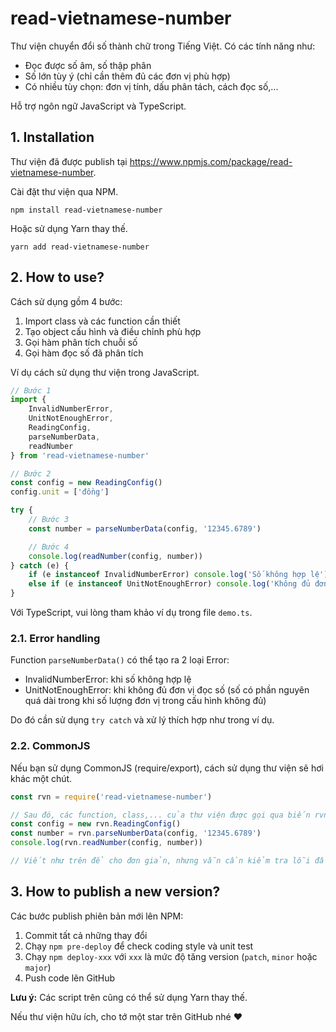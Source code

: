 # read-vietnamese-number

Thư viện chuyển đổi số thành chữ trong Tiếng Việt.
Có các tính năng như:

* Đọc được số âm, số thập phân
* Số lớn tùy ý (chỉ cần thêm đủ các đơn vị phù hợp)
* Có nhiều tùy chọn: đơn vị tính, dấu phân tách, cách đọc số,...

Hỗ trợ ngôn ngữ JavaScript và TypeScript.

## 1. Installation

Thư viện đã được publish tại https://www.npmjs.com/package/read-vietnamese-number.

Cài đặt thư viện qua NPM.

```
npm install read-vietnamese-number
```

Hoặc sử dụng Yarn thay thế.

```
yarn add read-vietnamese-number
```

## 2. How to use?

Cách sử dụng gồm 4 bước:

1. Import class và các function cần thiết
2. Tạo object cấu hình và điều chỉnh phù hợp
3. Gọi hàm phân tích chuỗi số
4. Gọi hàm đọc số đã phân tích

Ví dụ cách sử dụng thư viện trong JavaScript.

```js
// Bước 1
import {
	InvalidNumberError,
	UnitNotEnoughError,
	ReadingConfig,
	parseNumberData,
	readNumber
} from 'read-vietnamese-number'

// Bước 2
const config = new ReadingConfig()
config.unit = ['đồng']

try {
	// Bước 3
	const number = parseNumberData(config, '12345.6789')

	// Bước 4
	console.log(readNumber(config, number))
} catch (e) {
	if (e instanceof InvalidNumberError) console.log('Số không hợp lệ')
	else if (e instanceof UnitNotEnoughError) console.log('Không đủ đơn vị đọc số')
}
```

Với TypeScript, vui lòng tham khảo ví dụ trong file `demo.ts`.

### 2.1. Error handling

Function `parseNumberData()` có thể tạo ra 2 loại Error:

* InvalidNumberError: khi số không hợp lệ
* UnitNotEnoughError: khi không đủ đơn vị đọc số (số có phần nguyên quá dài trong khi số lượng đơn vị trong cấu hình không đủ)

Do đó cần sử dụng `try catch` và xử lý thích hợp như trong ví dụ.

### 2.2. CommonJS

Nếu bạn sử dụng CommonJS (require/export), cách sử dụng thư viện sẽ hơi khác một chút.

```js
const rvn = require('read-vietnamese-number')

// Sau đó, các function, class,... của thư viện được gọi qua biến rvn
const config = new rvn.ReadingConfig()
const number = rvn.parseNumberData(config, '12345.6789')
console.log(rvn.readNumber(config, number))

// Viết như trên để cho đơn giản, nhưng vẫn cần kiểm tra lỗi đầy đủ
```

## 3. How to publish a new version?

Các bước publish phiên bản mới lên NPM:

1. Commit tất cả những thay đổi
2. Chạy `npm pre-deploy` để check coding style và unit test
3. Chạy `npm deploy-xxx` với `xxx` là mức độ tăng version (`patch`, `minor` hoặc `major`)
4. Push code lên GitHub

**Lưu ý:** Các script trên cũng có thể sử dụng Yarn thay thế.

Nếu thư viện hữu ích, cho tớ một star trên GitHub nhé ❤
